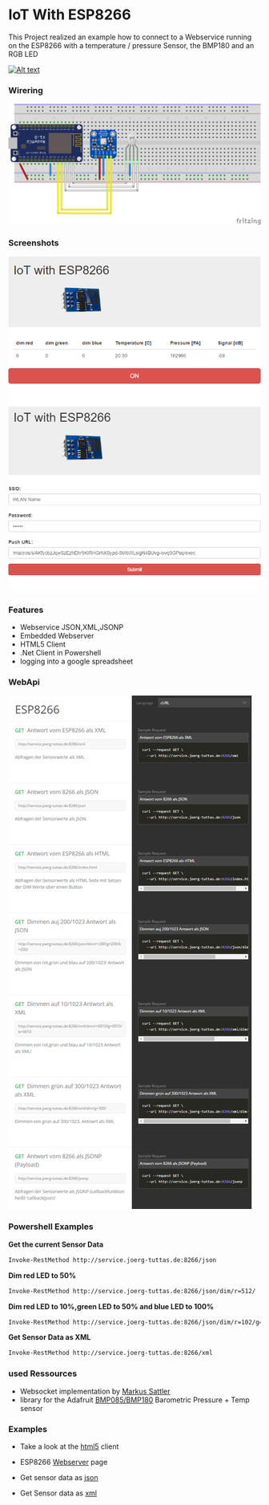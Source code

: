 # IoT With ESP8266
This Project realized an example how to connect to a Webservice running on the ESP8266 with a temperature / pressure Sensor, the BMP180 and an RGB LED

[![Alt text](https://img.youtube.com/vi/_6Ki8T2blc0/0.jpg)](https://www.youtube.com/watch?v=_6Ki8T2blc0)

### Wirering
![Wireing](doc/aufbau_Steckplatine.png)

### Screenshots
![Webapi](doc/index_html.png)
![Webapi](doc/config_html.png)
### Features
  - Webservice JSON,XML,JSONP
  - Embedded Webserver
  - HTML5 Client
  - .Net Client in Powershell
  - logging into a google spreadsheet

### WebApi
![Webapi](doc/requests.png)

### Powershell Examples

**Get the current Sensor Data**
```sh
Invoke-RestMethod http://service.joerg-tuttas.de:8266/json
```
**Dim red LED to 50%**
```sh
Invoke-RestMethod http://service.joerg-tuttas.de:8266/json/dim/r=512/
```
**Dim red LED to 10%,green LED to 50% and blue LED to 100%**
```sh
Invoke-RestMethod http://service.joerg-tuttas.de:8266/json/dim/r=102/g=512/b=1023/
```
**Get Sensor Data as XML**
```sh
Invoke-RestMethod http://service.joerg-tuttas.de:8266/xml
```

### used Ressources
- Websocket implementation by [Markus Sattler]
- library for the Adafruit [BMP085/BMP180] Barometric Pressure + Temp sensor

### Examples

- Take a look at the [html5] client
- ESP8266 [Webserver] page
- Get sensor data as [json]
- Get Sensor data as [xml]

   [html5]: <http://htmlpreview.github.io/?https://github.com/jtuttas/ESP8266/blob/final/public_html/index.html>
   [Webserver]: <http://service.joerg-tuttas.de:8266/index.html>
   [json]: <http://service.joerg-tuttas.de:8266/json>
   [xml]: <http://service.joerg-tuttas.de:8266/xml>
   [Markus Sattler]: <https://github.com/Links2004/arduinoWebSockets>
   [BMP085/BMP180]: <https://github.com/adafruit/Adafruit-BMP085-Library>
